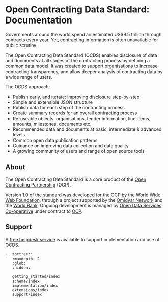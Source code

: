 Open Contracting Data Standard: Documentation
=============================================

Governments around the world spend an estimated US$9.5 trillion through contracts every year. Yet, contracting information is often unavailable for public scrutiny. 

The Open Contracting Data Standard (OCDS) enables disclosure of data and documents at all stages of the contracting process by defining a common data model. It was created to support organisations to increase contracting transparency, and allow deeper analysis of contracting data by a wide range of users.

The OCDS approach:

* Publish early, and iterate: improving disclosure step-by-step
* Simple and extensible JSON structure
* Publish data for each step of the contracting process
* Create summary records for an overall contracting process
* Re-useable objects: organisations, tender information, line-items, amounts, milestones, documents etc.
* Recommended data and documents at basic, intermediate & advanced levels
* Common open data publication patterns 
* Guidance on improving data collection and data quality
* A growing community of users and range of open source tools



<!-- Progressive enhancement for documentation slider above. Add a list of images in order that should be associated with the bullet points above. Uses bxSlider and some custom jQuery. Images also need to be in the hidden div block below in order to be copied across to the deployed docs correctly. -->
<script src="//code.jquery.com/jquery-1.11.3.min.js"></script>
<script src="//code.jquery.com/jquery-migrate-1.2.1.min.js"></script>
<link rel="stylesheet" type="text/css" href="//cdnjs.cloudflare.com/ajax/libs/bxslider/4.2.5/jquery.bxslider.min.css"/>
<script type="text/javascript" src="//cdnjs.cloudflare.com/ajax/libs/bxslider/4.2.5/jquery.bxslider.min.js"></script>
<script type="text/javascript"><!--
images = ['test.png','contracting_process_rc.png'];
$("ul.simple-REMOVE").each(function(key,value) { 
    if($( this ).children("li").size() == 10) { 
        $( this ).addClass("bxslider");
        for (i = 0; i < images.length; i++) { 
            $( this ).children("li:eq("+i+")").html('<img src="_images/'+images[i]+'" title="'+$( this ).children("li:eq("+i+")").html()+'">');
        }
    }
});
$('.bxslider').bxSlider({
  mode: 'horizontal',
  auto: true,
  captions: true
});
--></script>

<div style="display:none;">
![Test](../../assets/slider/test.png)
</div>




## About

The Open Contracting Data Standard is a core product of the [Open Contracting Partnership](http://www.open-contracting.org) (OCP). 

Version 1.0 of the standard was developed for the OCP by the [World Wide Web Foundation](http://www.webfoundation.org), through a project supported by the [Omidyar Network](http://www.omidyar.net) and the [World Bank](http://www.worldbank.org). Ongoing development is managed by [Open Data Services Co-operative](http://www.opendataservices.coop) under contract to [OCP](http://www.open-contracting.org).

## Support

A [free helpdesk service](support/index.md) is available to support implementation and use of OCDS.


```eval_rst
.. toctree::
   :maxdepth: 2
   :glob:
   :hidden:

   getting_started/index
   schema/index
   implementation/index
   extensions/index
   support/index

```

